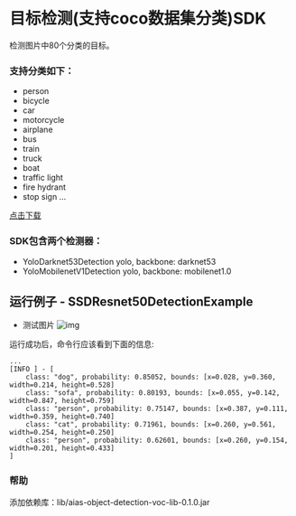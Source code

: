 # 目标检测(支持coco数据集分类)SDK
检测图片中80个分类的目标。

### 支持分类如下：
- person
- bicycle
- car
- motorcycle
- airplane
- bus
- train
- truck
- boat
- traffic light
- fire hydrant
- stop sign
...

[点击下载](https://djl-model.oss-cn-hongkong.aliyuncs.com/AIAS/object_detection_sdk/coco_classes.txt)

### SDK包含两个检测器：
-  YoloDarknet53Detection
yolo, backbone: darknet53
-  YoloMobilenetV1Detection
yolo, backbone: mobilenet1.0

## 运行例子 - SSDResnet50DetectionExample
- 测试图片
![img](https://djl-model.oss-cn-hongkong.aliyuncs.com/AIAS/object_detection_sdk/SSDResnet50Detection.png)

运行成功后，命令行应该看到下面的信息:
```text
...
[INFO ] - [
	class: "dog", probability: 0.85052, bounds: [x=0.028, y=0.360, width=0.214, height=0.528]
	class: "sofa", probability: 0.80193, bounds: [x=0.055, y=0.142, width=0.847, height=0.759]
	class: "person", probability: 0.75147, bounds: [x=0.387, y=0.111, width=0.359, height=0.740]
	class: "cat", probability: 0.71961, bounds: [x=0.260, y=0.561, width=0.254, height=0.250]
	class: "person", probability: 0.62601, bounds: [x=0.260, y=0.154, width=0.201, height=0.433]
]
```

### 帮助 
添加依赖库：lib/aias-object-detection-voc-lib-0.1.0.jar
